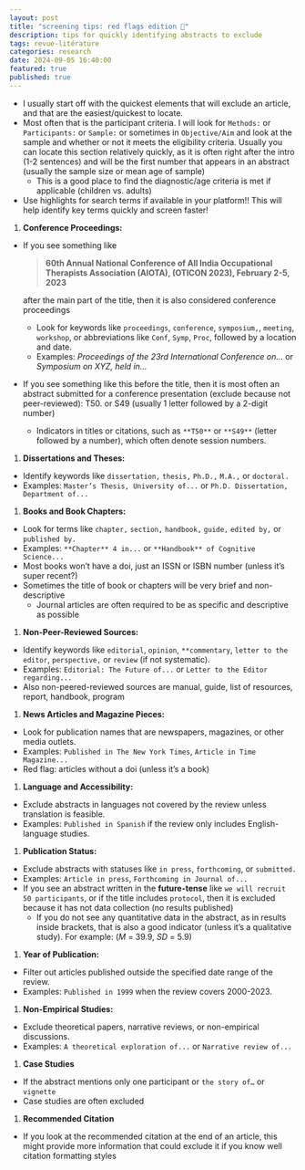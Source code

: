 ```yaml
---
layout: post
title: "screening tips: red flags edition 🚩"
description: tips for quickly identifying abstracts to exclude
tags: revue-litérature
categories: research
date: 2024-09-05 16:40:00 
featured: true
published: true
---
```


- I usually start off with the quickest elements that will exclude an article, and that are the easiest/quickest to locate.
- Most often that is the participant criteria. I will look for `Methods:` or `Participants:` or `Sample:` or sometimes in `Objective/Aim` and look at the sample and whether or not it meets the eligibility criteria. Usually you can locate this section relatively quickly, as it is often right after the intro (1-2 sentences) and will be the first number that appears in an abstract (usually the sample size or mean age of sample)
  - This is a good place to find the diagnostic/age criteria is met if applicable (children vs. adults)
- Use highlights for search terms if available in your platform!! This will help identify key terms quickly and screen faster!

1. **Conference Proceedings:**

- If you see something like

  > **60th Annual National Conference of All India Occupational Therapists Association (AIOTA), (OTICON 2023), February 2-5, 2023**
  
  after the main part of the title, then it is also considered conference proceedings

  - Look for keywords like `proceedings`, `conference`, `symposium,`, `meeting`, `workshop`, or abbreviations like `Conf`, `Symp`, `Proc`, followed by a location and date.
  - Examples: _Proceedings of the 23rd International Conference on..._ or _Symposium on XYZ, held in..._

- If you see something like this before the title, then it is most often an abstract submitted for a conference presentation (exclude because not peer-reviewed): T50. or S49 (usually 1 letter followed by a 2-digit number)
  - Indicators in titles or citations, such as `**T50**` or `**S49**` (letter followed by a number), which often denote session numbers.

1. **Dissertations and Theses:**

- Identify keywords like `dissertation,` `thesis,` `Ph.D.,` `M.A.,` or `doctoral.`
- Examples: `Master’s Thesis, University of...` or `Ph.D. Dissertation, Department of...`

1. **Books and Book Chapters:**

- Look for terms like `chapter,` `section,` `handbook,` `guide,` `edited by,` or `published by.`
- Examples: `**Chapter** 4 in...` or `**Handbook** of Cognitive Science...`
- Most books won’t have a doi, just an ISSN or ISBN number (unless it’s super recent?)
- Sometimes the title of book or chapters will be very brief and non-descriptive
  - Journal articles are often required to be as specific and descriptive as possible

1. **Non-Peer-Reviewed Sources:**

- Identify keywords like `editorial`, `opinion`, `**commentary`, `letter to the editor`, `perspective,` or `review` (if not systematic).
- Examples: `Editorial: The Future of...` or `Letter to the Editor regarding...`
- Also non-peered-reviewed sources are manual, guide, list of resources, report, handbook, program

1. **News Articles and Magazine Pieces:**

- Look for publication names that are newspapers, magazines, or other media outlets.
- Examples: `Published in The New York Times`, `Article in Time Magazine...`
- Red flag: articles without a doi (unless it’s a book)

1. **Language and Accessibility:**

- Exclude abstracts in languages not covered by the review unless translation is feasible.
- Examples: `Published in Spanish` if the review only includes English-language studies.

1. **Publication Status:**

- Exclude abstracts with statuses like `in press`, `forthcoming`, or `submitted.`
- Examples: `Article in press`, `Forthcoming in Journal of...`
- If you see an abstract written in the **future-tense** like `we will recruit 50 participants`, or if the title includes `protocol`, then it is excluded because it has not data collection (no results published)
  - If you do not see any quantitative data in the abstract, as in results inside brackets, that is also a good indicator (unless it’s a qualitative study). For example: (_M_ = 39.9, _SD_ = 5.9)

1. **Year of Publication:**

- Filter out articles published outside the specified date range of the review.
- Examples: `Published in 1999` when the review covers 2000-2023.

1. **Non-Empirical Studies:**

- Exclude theoretical papers, narrative reviews, or non-empirical discussions.
- Examples: `A theoretical exploration of...` or `Narrative review of...`

1. **Case Studies**

- If the abstract mentions only one participant or `the story of…` or `vignette`
- Case studies are often excluded

1. **Recommended Citation**

- If you look at the recommended citation at the end of an article, this might provide more information that could exclude it if you know well citation formatting styles
